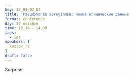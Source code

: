 ```yaml
---
key: 17_R1_02_03
title: 'Pseudomonas aeruginosa: новые клинические данные'
format: conference
day: 17 октября
time: 13.30 – 14.00
tags:
  - iot
speakers: [
  kozlov_rs
]
draft: false
---
```

Surprise!